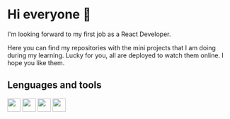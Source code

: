 # Hi everyone 👋

I'm looking forward to my first job as a React Developer. 

Here you can find my repositories with the mini projects that I am doing during my learning. 
Lucky for you, all are deployed to watch them online. I hope you like them.




## Lenguages and tools

<img src="https://image.flaticon.com/icons/png/512/174/174854.png" width="30"> <img src="https://image.flaticon.com/icons/png/512/732/732190.png" width="30"> <img src="https://cdn.icon-icons.com/icons2/2108/PNG/512/javascript_icon_130900.png" width="30"> <img src="https://cdn.icon-icons.com/icons2/2415/PNG/512/react_original_logo_icon_146374.png" width="30">

